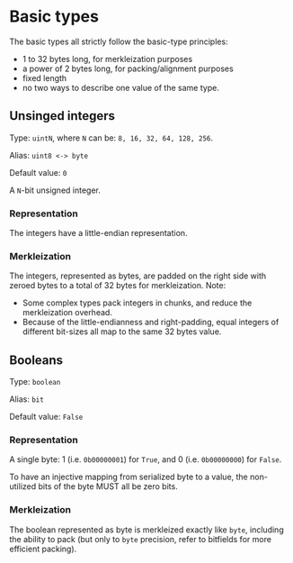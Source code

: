 # Basic types

The basic types all strictly follow the basic-type principles:
- 1 to 32 bytes long, for merkleization purposes
- a power of 2 bytes long, for packing/alignment purposes
- fixed length
- no two ways to describe one value of the same type.

## Unsinged integers

Type: `uintN`, where `N` can be: `8, 16, 32, 64, 128, 256`.

Alias: `uint8 <-> byte`

Default value: `0`

A `N`-bit unsigned integer.

### Representation

The integers have a little-endian representation.

### Merkleization

The integers, represented as bytes, are padded on the right side with zeroed bytes to a total of 32 bytes for merkleization.
Note:
 - Some complex types pack integers in chunks, and reduce the merkleization overhead.
 - Because of the little-endianness and right-padding, equal integers of different bit-sizes all map to the same 32 bytes value.


## Booleans

Type: `boolean`

Alias: `bit`

Default value: `False` 

### Representation

A single byte: 1 (i.e. `0b00000001`) for `True`, and 0 (i.e. `0b00000000`) for `False`.

To have an injective mapping from serialized byte to a value, the non-utilized bits of the byte MUST all be zero bits.

### Merkleization

The boolean represented as byte is merkleized exactly like `byte`, including the ability to pack (but only to `byte` precision, refer to bitfields for more efficient packing).

